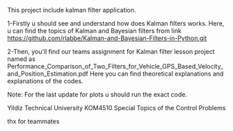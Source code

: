 This project include kalman filter application.

1-Firstly u should see and understand how does Kalman filters works.
  Here, u can find the topics of Kalman and Bayesian filters from link 
  https://github.com/rlabbe/Kalman-and-Bayesian-Filters-in-Python.git

2-Then, you'll find our teams assignment for Kalman filter lesson project named as 
  Performance_Comparison_of_Two_Filters_for_Vehicle_GPS_Based_Velocity_and_Position_Estimation.pdf
  Here you can find theoretical explanations and explanations of the codes.

  Note: For the last update for plots u should run the exact code.

Yildiz Technical University KOM4510 Special Topics of the Control Problems

thx for teammates
